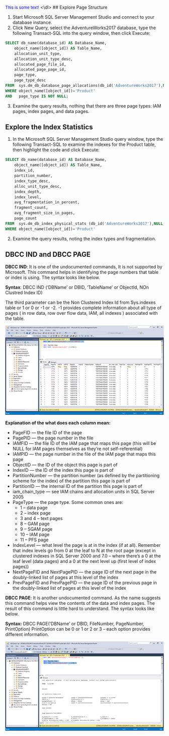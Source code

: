 <dl>
	<font size="2" color="blue">This is some text!</font>
<\dl>
## Explore Page Structure

1. Start Microsoft SQL Server Management Studio and connect to your database instance.
2. Click New Query, select the AdventureWorks2017 database, type the following Transact-SQL into the query window, then click Execute:
``` sql
SELECT db_name(database_id) AS Database_Name, 
	object_name([object_id]) AS Table_Name, 
	allocation_unit_type, 
	allocation_unit_type_desc,
	allocated_page_file_id, 
	allocated_page_page_id, 
	page_type, 
	page_type_desc 
FROM  sys.dm_db_database_page_allocations(db_id('AdventureWorks2017'),NULL,NULL,NUll,'DETAILED')
WHERE object_name([object_id])='Product'
AND   page_type IS NOT NULL;
```
3. Examine the query results, nothing that there are three page types: IAM pages, index pages, and data pages.

## Explore the Index Statistics

1. In the Microsoft SQL Server Management Studio query window, type the following Transact-SQL to examine the indexes for the Product table, then highlight the code and click Execute:
``` sql
SELECT db_name(database_id) AS Database_Name, 
	object_name([object_id]) AS Table_Name, 
	index_id,
	partition_number,
	index_type_desc,
	alloc_unit_type_desc,
	index_depth,
	index_level,
	avg_fragmentation_in_percent,
	fragment_count,
	avg_fragment_size_in_pages,
	page_count
FROM  sys.dm_db_index_physical_stats (db_id('AdventureWorks2017'),NULL,NULL,NULL,NULL)
WHERE object_name([object_id])='Product'
```
2. Examine the query results, noting the index types and fragmentation.

## DBCC IND and DBCC PAGE

**DBCC IND**: It is one of the undocumented commands, It is not supported by Microsoft. This command helps in identifying the page numbers that table or index is using. The syntax looks like below. 

**Syntax**: DBCC IND (‘DBName’ or DBID, ‘TableName’ or ObjectId, NOn Clustred Index ID)

The third parameter can be the Non Clustered Index Id from Sys.indexes table or 1 or 0 or -1 or -2.  -1 provides complete information about all type of pages ( in row data, row over flow data, IAM, all indexes ) associated with the table.

![Data after running DBCC IND](../Pictures/sql_pct01.png)

**Explanation of the what does each column mean:**

* PageFID — the file ID of the page
* PagePID — the page number in the file
* IAMFID — the file ID of the IAM page that maps this page (this will be NULL for IAM pages themselves as they’re not self-referential)
* IAMPID — the page number in the file of the IAM page that maps this page
* ObjectID — the ID of the object this page is part of
* IndexID — the ID of the index this page is part of
* PartitionNumber — the partition number (as defined by the partitioning scheme for the index) of the partition this page is part of
* PartitionID — the internal ID of the partition this page is part of
* iam_chain_type — see IAM chains and allocation units in SQL Server 2005
* PageType — the page type. Some common ones are:
   * 1 – data page  
   * 2 – index page 
   * 3 and 4 – text pages 
   * 8 – GAM page 
   * 9 – SGAM page 
   * 10 – IAM page 
   * 11 – PFS page
* IndexLevel — what level the page is at in the index (if at all). Remember that index levels go from 0 at the   leaf to N at the root page (except in clustered indexes in SQL Server 2000 and 7.0 – where there’s a 0 at the leaf level (data pages) and a 0 at the next level up (first level of index pages))
* NextPageFID and NextPagePID — the page ID of the next page in the doubly-linked list of pages at this level of the index
* PrevPageFID and PrevPagePID — the page ID of the previous page in the doubly-linked list of pages at this   level of the index

**DBCC PAGE**: It is another undocumented command. As the name suggests this command helps view the contents of the data and index pages. The result of this command is little hard to understand. The syntax looks like below. 

**Syntax:** DBCC PAGE(‘DBName’ or DBID, FileNumber, PageNumber, PrintOption)
   PrintOption can be 0 or 1 or 2 or 3 – each option provides different information.

![Data after running DBCC PAGE](../Pictures/sql_pct02.png)


